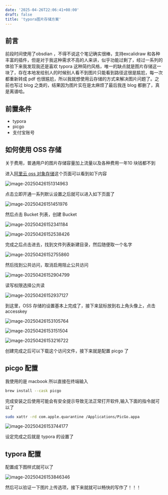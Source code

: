 ```yaml
---
date: '2025-04-26T22:06:41+08:00'
draft: false
title: 'typora图片存储方案'
---
```


## 前言

前段时间使用了obsdian ，不得不说这个笔记确实很棒，支持excalidraw 和各种丰富的插件，但是对于我这种需求不高的人来讲，似乎功能过剩了，经过一系列的体验下来我发现我还是喜欢 typora 这种简约风格，唯一的缺点就是图片存储这一块了，存在本地发给别人的时候别人看不到图片只能看到路径这很是尴尬，每一次都重新转成 pdf 也很尴尬，所以我就想使用云存储的方式来解决图片问题了。之前也写过 blog 之类的，结果因为图片实在是太麻烦了最后我连 blog 都删了，真是离谱哈。



## 前置条件

- typora
- picgo
- 支付宝账号



## 如何使用 OSS 存储

关于费用，普通用户的图片存储容量加上流量以及各种费用一年10 块钱都不到

进入[阿里云 oss 对象存储](https://www.aliyun.com/product/oss)这个页面可以看到如下内容

![image-20250426151314963](https://mirrozer0.oss-cn-hangzhou.aliyuncs.com/image/202504261513028.png)

点击立即开通一系列默认设置之后就可以进入如下页面了

![image-20250426151451976](https://mirrozer0.oss-cn-hangzhou.aliyuncs.com/image/202504261514009.png)

然后点击 Bucket 列表，创建 Bucket

![image-20250426152341184](https://mirrozer0.oss-cn-hangzhou.aliyuncs.com/image/202504261523247.png)

![image-20250426152538426](https://mirrozer0.oss-cn-hangzhou.aliyuncs.com/image/202504261525458.png)

完成之后点击进去，找到文件列表新建目录，然后随便取一个名字

![image-20250426152755860](https://mirrozer0.oss-cn-hangzhou.aliyuncs.com/image/202504261527895.png)

然后找到公共访问，取消启用阻止公共访问

![image-20250426152904799](https://mirrozer0.oss-cn-hangzhou.aliyuncs.com/image/202504261529835.png)

读写权限选择公共读

![image-20250426152937127](https://mirrozer0.oss-cn-hangzhou.aliyuncs.com/image/202504261529171.png)

到这里，OSS 存储的设置基本上完成了，接下来鼠标放到右上角头像上，点击 accesskey

![image-20250426153105764](https://mirrozer0.oss-cn-hangzhou.aliyuncs.com/image/202504261531803.png)

![image-20250426153151504](https://mirrozer0.oss-cn-hangzhou.aliyuncs.com/image/202504261531551.png)

![image-20250426153216722](https://mirrozer0.oss-cn-hangzhou.aliyuncs.com/image/202504261532782.png)

创建完成之后可以下载这个访问文件，接下来就是配置 picgo 了

## picgo 配置

我使用的是 macbook 所以直接在终端输入

```bash
brew install --cask picgo
```

完成安装之后使用可能会有安全提示导致无法正常打开软件,输入下面的指令就可以了

```bash
sudo xattr -rd com.apple.quarantine /Applications/PicGo.appa
```

![image-20250426153744177](https://mirrozer0.oss-cn-hangzhou.aliyuncs.com/image/202504261537222.png)

设定完成之后就是 typora 的设置了

## typora 配置

配置成下图样式就可以了

![image-20250426153846346](https://mirrozer0.oss-cn-hangzhou.aliyuncs.com/image/202504261538388.png)

然后可以验证一下图片上传选项，接下来就就可以畅快的写作了！！！